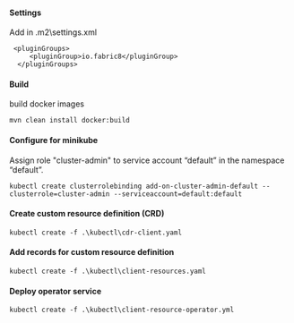 #### Settings
Add in .m2\settings.xml
```
 <pluginGroups>
     <pluginGroup>io.fabric8</pluginGroup>
  </pluginGroups>
```

#### Build
build docker images
```
mvn clean install docker:build
```

#### Configure for minikube

Assign role "cluster-admin" to service account “default” in the namespace “default”.
```
kubectl create clusterrolebinding add-on-cluster-admin-default --clusterrole=cluster-admin --serviceaccount=default:default
```


#### Create custom resource definition (CRD)
```
kubectl create -f .\kubectl\cdr-client.yaml
```

#### Add records for custom resource definition
```
kubectl create -f .\kubectl\client-resources.yaml
```

#### Deploy operator service
```
kubectl create -f .\kubectl\client-resource-operator.yml
```